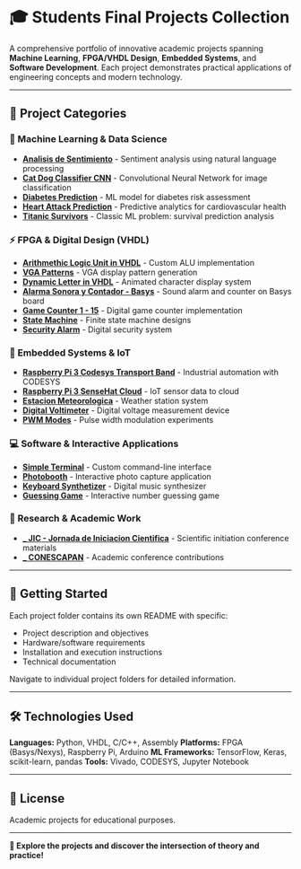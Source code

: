 # 🎓 Students Final Projects Collection

A comprehensive portfolio of innovative academic projects spanning **Machine Learning**, **FPGA/VHDL Design**, **Embedded Systems**, and **Software Development**. Each project demonstrates practical applications of engineering concepts and modern technology.

---

## 📂 Project Categories

### 🤖 Machine Learning & Data Science
- **[Analisis de Sentimiento](./Analisis%20de%20Sentimiento/)** - Sentiment analysis using natural language processing
- **[Cat Dog Classifier CNN](./Cat%20Dog%20Classifier%20CNN/)** - Convolutional Neural Network for image classification
- **[Diabetes Prediction](./Diabetes%20Prediction/)** - ML model for diabetes risk assessment
- **[Heart Attack Prediction](./Heart%20Attack%20Prediction/)** - Predictive analytics for cardiovascular health
- **[Titanic Survivors](./Titanic%20Survivors/)** - Classic ML problem: survival prediction analysis

### ⚡ FPGA & Digital Design (VHDL)
- **[Arithmethic Logic Unit in VHDL](./Arithmethic%20Logic%20Unit%20in%20VHDL/)** - Custom ALU implementation
- **[VGA Patterns](./VGA%20Patterns/)** - VGA display pattern generation
- **[Dynamic Letter in VHDL](./Dynamic%20Letter%20in%20VHDL/)** - Animated character display system
- **[Alarma Sonora y Contador - Basys](./Alarma%20Sonora%20y%20Contador%20-%20Basys/)** - Sound alarm and counter on Basys board
- **[Game Counter 1 - 15](./Game%20Counter%201%20-%2015/)** - Digital game counter implementation
- **[State Machine](./State%20Machine/)** - Finite state machine designs
- **[Security Alarm](./Security%20Alarm/)** - Digital security system

### 🔌 Embedded Systems & IoT
- **[Raspberry Pi 3 Codesys Transport Band](./Raspberry%20Pi%203%20Codesys%20Transport%20Band/)** - Industrial automation with CODESYS
- **[Raspberry Pi 3 SenseHat Cloud](./Raspberry%20Pi%203%20SenseHat%20Cloud/)** - IoT sensor data to cloud
- **[Estacion Meteorologica](./Estacion%20Meteorologica/)** - Weather station system
- **[Digital Voltimeter](./Digital%20Voltimeter/)** - Digital voltage measurement device
- **[PWM Modes](./PWM%20Modes/)** - Pulse width modulation experiments

### 💻 Software & Interactive Applications
- **[Simple Terminal](./Simple%20Terminal/)** - Custom command-line interface
- **[Photobooth](./Photobooth/)** - Interactive photo capture application
- **[Keyboard Synthetizer](./Keyboard%20Synthetizer/)** - Digital music synthesizer
- **[Guessing Game](./Guessing%20Game/)** - Interactive number guessing game

### 🔬 Research & Academic Work
- **[_ JIC - Jornada de Iniciacion Cientifica](./_JIC%20-%20Jornada%20de%20Iniciacion%20Cientifica/)** - Scientific initiation conference materials
- **[_ CONESCAPAN](./_CONESCAPAN/)** - Academic conference contributions

---

## 🚀 Getting Started

Each project folder contains its own README with specific:
- Project description and objectives
- Hardware/software requirements
- Installation and execution instructions
- Technical documentation

Navigate to individual project folders for detailed information.

---

## 🛠️ Technologies Used

**Languages:** Python, VHDL, C/C++, Assembly
**Platforms:** FPGA (Basys/Nexys), Raspberry Pi, Arduino
**ML Frameworks:** TensorFlow, Keras, scikit-learn, pandas
**Tools:** Vivado, CODESYS, Jupyter Notebook

---

## 📄 License

Academic projects for educational purposes.

---

**🌟 Explore the projects and discover the intersection of theory and practice!**
